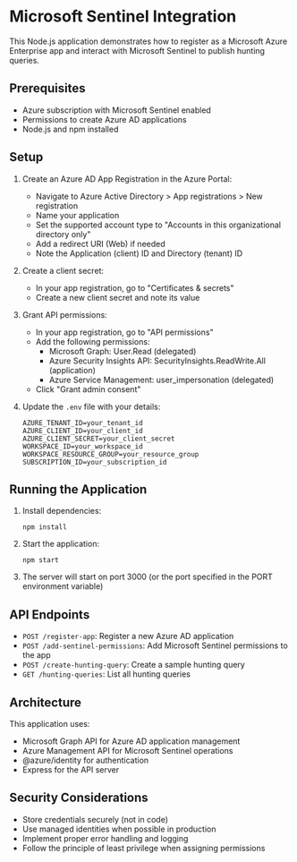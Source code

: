 # Microsoft Sentinel Integration

This Node.js application demonstrates how to register as a Microsoft Azure Enterprise app and interact with Microsoft Sentinel to publish hunting queries.

## Prerequisites

- Azure subscription with Microsoft Sentinel enabled
- Permissions to create Azure AD applications
- Node.js and npm installed

## Setup

1. Create an Azure AD App Registration in the Azure Portal:
   - Navigate to Azure Active Directory > App registrations > New registration
   - Name your application
   - Set the supported account type to "Accounts in this organizational directory only"
   - Add a redirect URI (Web) if needed
   - Note the Application (client) ID and Directory (tenant) ID

2. Create a client secret:
   - In your app registration, go to "Certificates & secrets"
   - Create a new client secret and note its value

3. Grant API permissions:
   - In your app registration, go to "API permissions"
   - Add the following permissions:
     - Microsoft Graph: User.Read (delegated)
     - Azure Security Insights API: SecurityInsights.ReadWrite.All (application)
     - Azure Service Management: user_impersonation (delegated)
   - Click "Grant admin consent"

4. Update the `.env` file with your details:
   ```
   AZURE_TENANT_ID=your_tenant_id
   AZURE_CLIENT_ID=your_client_id
   AZURE_CLIENT_SECRET=your_client_secret
   WORKSPACE_ID=your_workspace_id
   WORKSPACE_RESOURCE_GROUP=your_resource_group
   SUBSCRIPTION_ID=your_subscription_id
   ```

## Running the Application

1. Install dependencies:
   ```
   npm install
   ```

2. Start the application:
   ```
   npm start
   ```

3. The server will start on port 3000 (or the port specified in the PORT environment variable)

## API Endpoints

- `POST /register-app`: Register a new Azure AD application
- `POST /add-sentinel-permissions`: Add Microsoft Sentinel permissions to the app
- `POST /create-hunting-query`: Create a sample hunting query
- `GET /hunting-queries`: List all hunting queries

## Architecture

This application uses:
- Microsoft Graph API for Azure AD application management
- Azure Management API for Microsoft Sentinel operations
- @azure/identity for authentication
- Express for the API server

## Security Considerations

- Store credentials securely (not in code)
- Use managed identities when possible in production
- Implement proper error handling and logging
- Follow the principle of least privilege when assigning permissions
